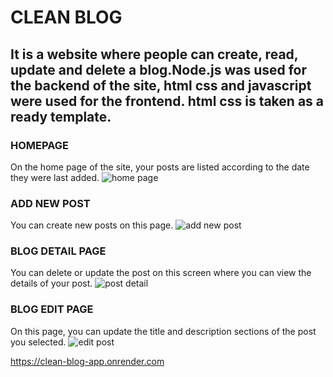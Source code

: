 # CLEAN BLOG 
## It is a website where people can create, read, update and delete a blog.Node.js was used for the backend of the site, html css and javascript were used for the frontend. html css is taken as a ready template.

### HOMEPAGE
On the home page of the site, your posts are listed according to the date they were last added.
![home page](https://user-images.githubusercontent.com/103189726/216841099-0d4629b2-a591-4beb-b783-80e2ae648e95.png)

### ADD NEW POST 
You can create new posts on this page.
![add new post](https://user-images.githubusercontent.com/103189726/216841104-3469b9ff-f9ff-4fd6-8235-656607bfb900.png)

### BLOG DETAIL PAGE 
You can delete or update the post on this screen where you can view the details of your post.
![post detail](https://user-images.githubusercontent.com/103189726/216841107-049e1c9f-f761-4ab1-9422-09b1baa8e19b.png)

### BLOG EDIT PAGE 
On this page, you can update the title and description sections of the post you selected.
![edit post](https://user-images.githubusercontent.com/103189726/216841112-015ee428-c28a-4dd1-928f-9205d87b5520.png)

https://clean-blog-app.onrender.com

